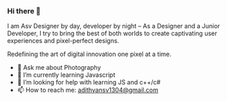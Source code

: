### Hi there 👋

I am Asv
Designer by day, developer by night –  As a Designer and a Junior Developer, I try to bring the best of both worlds to create captivating user experiences and pixel-perfect designs. 

Redefining the art of digital innovation one pixel at a time.


- 💬 Ask me about Photography 
- 🌱 I’m currently learning Javascript
- 🤔 I’m looking for help with learning JS and c++/c#
- 📫 How to reach me: adithyansv1304@gmail.com

  
<!--
**AdithyanSV/AdithyanSV** is a ✨ _special_ ✨ repository because its `README.md` (this file) appears on your GitHub profile.

Here are some ideas to get you started:

- 🔭 I’m currently working on ...
- 👯 I’m looking to collaborate on ...
- 😄 Pronouns: ...
- ⚡ Fun fact: ...
-->
